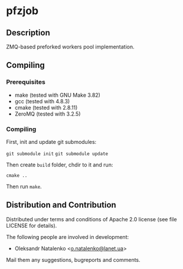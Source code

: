 pfzjob
======

Description
-----------

ZMQ-based preforked workers pool implementation.

Compiling
---------

### Prerequisites

* make (tested with GNU Make 3.82)
* gcc (tested with 4.8.3)
* cmake (tested with 2.8.11)
* ZeroMQ (tested with 3.2.5)

### Compiling

First, init and update git submodules:

`git submodule init`
`git submodule update`

Then create `build` folder, chdir to it and run:

`cmake ..`

Then run `make`.

Distribution and Contribution
-----------------------------

Distributed under terms and conditions of Apache 2.0 license
(see file LICENSE for details).

The following people are involved in development:

* Oleksandr Natalenko &lt;o.natalenko@lanet.ua&gt;

Mail them any suggestions, bugreports and comments.
